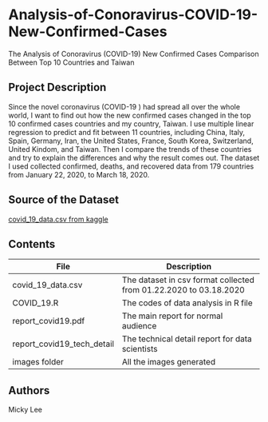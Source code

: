 # Analysis-of-Conoravirus-COVID-19-New-Confirmed-Cases
The Analysis of Conoravirus (COVID-19) New Confirmed Cases Comparison Between Top 10 Countries and Taiwan
## Project Description
Since the novel coronavirus (COVID-19 ) had spread all over the whole world, I want to find out how the new confirmed cases changed in the top 10 confirmed cases countries and my country, Taiwan. I use multiple linear regression to predict and fit between 11 countries, including China, Italy, Spain, Germany, Iran, the United States, France, South Korea, Switzerland, United Kindom, and Taiwan. Then I compare the trends of these countries and try to explain the differences and why the result comes out. The dataset I used collected confirmed, deaths, and recovered data from 179 countries from January 22, 2020, to March 18, 2020.
## Source of the Dataset
[covid_19_data.csv from kaggle](https://www.kaggle.com/sudalairajkumar/novel-corona-virus-2019-dataset#covid_19_data.csv)

## Contents
| File| Description     |
| ---------- | -----------| 
|covid_19_data.csv| The dataset in csv format collected from 01.22.2020 to 03.18.2020| 
|COVID_19.R|The codes of data analysis in R file|
|report_covid19.pdf|The main report for normal audience|
|report_covid19_tech_detail|The technical detail report for data scientists|
|images folder|All the images generated|


## Authors
Micky Lee
